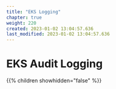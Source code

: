 ```yaml
---
title: "EKS Logging"
chapter: true
weight: 220
created: 2023-01-02 13:04:57.636
last_modified: 2023-01-02 13:04:57.636
---
```


# EKS Audit Logging

{{% children showhidden="false" %}}


